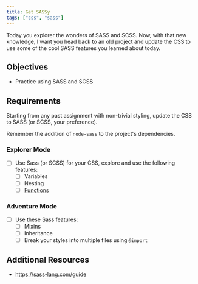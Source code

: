 ```yaml
---
title: Get SASSy
tags: ["css", "sass"]
---
```


Today you explorer the wonders of SASS and SCSS. Now, with that new knowledge, I
want you head back to an old project and update the CSS to use some of the cool
SASS features you learned about today.

## Objectives

- Practice using SASS and SCSS

## Requirements

Starting from any past assignment with non-trivial styling, update the CSS to
SASS (or SCSS, your preference).

Remember the addition of `node-sass` to the project's dependencies.

### Explorer Mode

- [ ] Use Sass (or SCSS) for your CSS, explore and use the following features:
  - [ ] Variables
  - [ ] Nesting
  - [ ] [Functions](https://sass-lang.com/documentation/Sass/Script/Functions.html)

### Adventure Mode

- [ ] Use these Sass features:
  - [ ] Mixins
  - [ ] Inheritance
  - [ ] Break your styles into multiple files using `@import`

## Additional Resources

- https://sass-lang.com/guide
